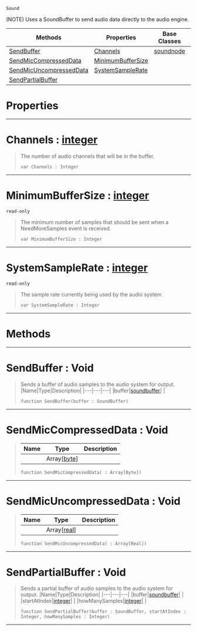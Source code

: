  `Sound`

(NOTE) Uses a SoundBuffer to send audio data directly to the audio engine.

|Methods|Properties|Base Classes|Derived Classes|
|---|---|---|---|
|[ SendBuffer](customaudionode.md#sendbuffer-void)|[ Channels](customaudionode.md#channels-zilch-engine-doc)|[soundnode](soundnode.md)| |
|[ SendMicCompressedData](customaudionode.md#sendmiccompresseddata-vo)|[ MinimumBufferSize](customaudionode.md#minimumbuffersize-zilch-e)| | |
|[ SendMicUncompressedData](customaudionode.md#sendmicuncompresseddata)|[ SystemSampleRate](customaudionode.md#systemsamplerate-zilch-en)| | |
|[ SendPartialBuffer](customaudionode.md#sendpartialbuffer-void)| | | |


 #  Properties


---  
 #  Channels : [integer](../nada_base_types/integer.md)

> The number of audio channels that will be in the buffer.
> ```TS:Nada
> var Channels : Integer


---  
 #  MinimumBufferSize : [integer](../nada_base_types/integer.md)

 `read-only`

> The minimum number of samples that should be sent when a NeedMoreSamples event is received.
> ```TS:Nada
> var MinimumBufferSize : Integer


---  
 #  SystemSampleRate : [integer](../nada_base_types/integer.md)

 `read-only`

> The sample rate currently being used by the audio system.
> ```TS:Nada
> var SystemSampleRate : Integer


---  
 #  Methods


---  
 #  SendBuffer : Void

> Sends a buffer of audio samples to the audio system for output.
> |Name|Type|Description|
> |---|---|---|
> |buffer|[soundbuffer](soundbuffer.md)| |
> ```TS:Nada
> function SendBuffer(buffer : SoundBuffer)
> ``` 


---  
 #  SendMicCompressedData : Void

> 
> |Name|Type|Description|
> |---|---|---|
> ||Array[[byte](../nada_base_types/byte.md)]| |
> ```TS:Nada
> function SendMicCompressedData( : Array[Byte])
> ``` 


---  
 #  SendMicUncompressedData : Void

> 
> |Name|Type|Description|
> |---|---|---|
> ||Array[[real](../nada_base_types/real.md)]| |
> ```TS:Nada
> function SendMicUncompressedData( : Array[Real])
> ``` 


---  
 #  SendPartialBuffer : Void

> Sends a partial buffer of audio samples to the audio system for output.
> |Name|Type|Description|
> |---|---|---|
> |buffer|[soundbuffer](soundbuffer.md)| |
> |startAtIndex|[integer](../nada_base_types/integer.md)| |
> |howManySamples|[integer](../nada_base_types/integer.md)| |
> ```TS:Nada
> function SendPartialBuffer(buffer : SoundBuffer, startAtIndex : Integer, howManySamples : Integer)
> ``` 


---  
 

 